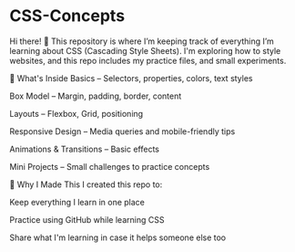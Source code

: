 # CSS-Concepts
Hi there! 👋
This repository is where I’m keeping track of everything I’m learning about CSS (Cascading Style Sheets). I'm exploring how to style websites, and this repo includes my practice files, and small experiments.

📂 What's Inside
Basics – Selectors, properties, colors, text styles

Box Model – Margin, padding, border, content

Layouts – Flexbox, Grid, positioning

Responsive Design – Media queries and mobile-friendly tips

Animations & Transitions – Basic effects

Mini Projects – Small challenges to practice concepts

🎯 Why I Made This
I created this repo to:

Keep everything I learn in one place

Practice using GitHub while learning CSS

Share what I'm learning in case it helps someone else too




